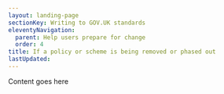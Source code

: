 ```yaml
---
layout: landing-page
sectionKey: Writing to GOV.UK standards
eleventyNavigation:
  parent: Help users prepare for change
  order: 4
title: If a policy or scheme is being removed or phased out
lastUpdated:
---
```

Content goes here